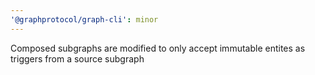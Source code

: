 ```yaml
---
'@graphprotocol/graph-cli': minor
---
```


Composed subgraphs are modified to only accept immutable entites as triggers from a source subgraph
